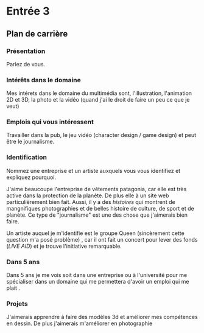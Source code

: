 # Entrée 3
## Plan de carrière

### Présentation
Parlez de vous. 

### Intérêts dans le domaine
Mes intérets dans le domaine du multimédia sont, l'illustration, l'animation 2D et 3D, la photo et la vidéo (quand j'ai le droit de faire un peu ce que je veut)

### Emplois qui vous intéressent
Travailler dans la pub, le jeu vidéo (character design / game design) et peut être le journalisme.

### Identification
Nommez une entreprise et un artiste auxquels vous vous identifiez et expliquez pourquoi. 

J'aime beaucoupe l'entreprise de vêtements patagonia, car elle est très active dans la protection de la planète. De plus elle à un site web particulièrement bien fait. Aussi, il y a des *histoires* qui montrent de mangnifiques photographies et de belles histoire de culture, de sport et de planète. Ce type de "journalisme" est une des chose que j'aimerais bien faire.

Un artiste auquel je m'identifie est le groupe Queen (sincèrement cette question m'a posé problème) , car il ont fait un concert pour lever des fonds (*LIVE AID*) et je trouve l'initiative remarquable.

### Dans 5 ans
Dans 5 ans je me vois soit dans une entreprise ou à l'université pour me spécialiser dans un domaine qui me permettera d'avoir un emploi qui me plait .


### Projets
J'aimerais apprendre à faire des modèles 3d et améliorer mes compétences en dessin. De plus j'aimerais m'améliorer en photographie
